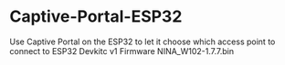 # Captive-Portal-ESP32
Use Captive Portal on the ESP32 to let it choose which access point to connect to
ESP32 Devkitc v1
Firmware NINA_W102-1.7.7.bin
